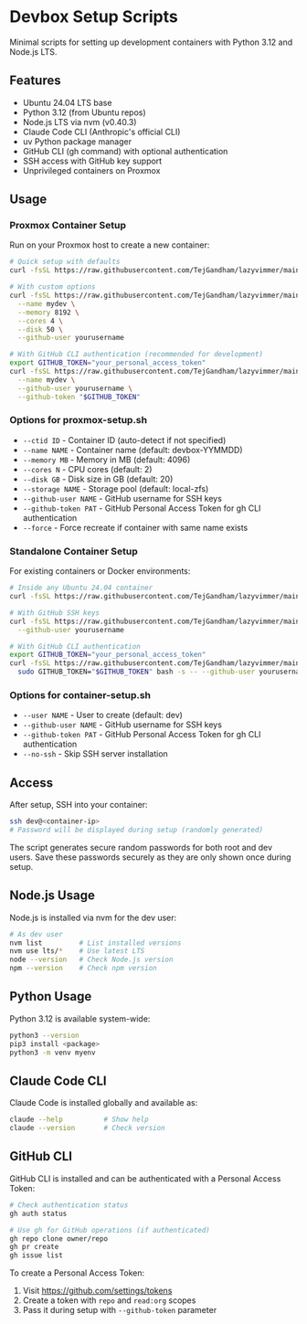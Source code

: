 # Devbox Setup Scripts

Minimal scripts for setting up development containers with Python 3.12 and Node.js LTS.

## Features

- Ubuntu 24.04 LTS base
- Python 3.12 (from Ubuntu repos)
- Node.js LTS via nvm (v0.40.3)
- Claude Code CLI (Anthropic's official CLI)
- uv Python package manager
- GitHub CLI (gh command) with optional authentication
- SSH access with GitHub key support
- Unprivileged containers on Proxmox

## Usage

### Proxmox Container Setup

Run on your Proxmox host to create a new container:

```bash
# Quick setup with defaults
curl -fsSL https://raw.githubusercontent.com/TejGandham/lazyvimmer/main/proxmox-setup.sh | bash

# With custom options
curl -fsSL https://raw.githubusercontent.com/TejGandham/lazyvimmer/main/proxmox-setup.sh | bash -s -- \
  --name mydev \
  --memory 8192 \
  --cores 4 \
  --disk 50 \
  --github-user yourusername

# With GitHub CLI authentication (recommended for development)
export GITHUB_TOKEN="your_personal_access_token"
curl -fsSL https://raw.githubusercontent.com/TejGandham/lazyvimmer/main/proxmox-setup.sh | bash -s -- \
  --name mydev \
  --github-user yourusername \
  --github-token "$GITHUB_TOKEN"
```

### Options for proxmox-setup.sh

- `--ctid ID` - Container ID (auto-detect if not specified)
- `--name NAME` - Container name (default: devbox-YYMMDD)
- `--memory MB` - Memory in MB (default: 4096)
- `--cores N` - CPU cores (default: 2)
- `--disk GB` - Disk size in GB (default: 20)
- `--storage NAME` - Storage pool (default: local-zfs)
- `--github-user NAME` - GitHub username for SSH keys
- `--github-token PAT` - GitHub Personal Access Token for gh CLI authentication
- `--force` - Force recreate if container with same name exists

### Standalone Container Setup

For existing containers or Docker environments:

```bash
# Inside any Ubuntu 24.04 container
curl -fsSL https://raw.githubusercontent.com/TejGandham/lazyvimmer/main/container-setup.sh | sudo bash

# With GitHub SSH keys
curl -fsSL https://raw.githubusercontent.com/TejGandham/lazyvimmer/main/container-setup.sh | sudo bash -s -- \
  --github-user yourusername

# With GitHub CLI authentication
export GITHUB_TOKEN="your_personal_access_token"
curl -fsSL https://raw.githubusercontent.com/TejGandham/lazyvimmer/main/container-setup.sh | \
  sudo GITHUB_TOKEN="$GITHUB_TOKEN" bash -s -- --github-user yourusername
```

### Options for container-setup.sh

- `--user NAME` - User to create (default: dev)
- `--github-user NAME` - GitHub username for SSH keys
- `--github-token PAT` - GitHub Personal Access Token for gh CLI authentication
- `--no-ssh` - Skip SSH server installation

## Access

After setup, SSH into your container:

```bash
ssh dev@<container-ip>
# Password will be displayed during setup (randomly generated)
```

The script generates secure random passwords for both root and dev users. 
Save these passwords securely as they are only shown once during setup.

## Node.js Usage

Node.js is installed via nvm for the dev user:

```bash
# As dev user
nvm list         # List installed versions
nvm use lts/*    # Use latest LTS
node --version   # Check Node.js version
npm --version    # Check npm version
```

## Python Usage

Python 3.12 is available system-wide:

```bash
python3 --version
pip3 install <package>
python3 -m venv myenv
```

## Claude Code CLI

Claude Code is installed globally and available as:

```bash
claude --help          # Show help
claude --version       # Check version
```

## GitHub CLI

GitHub CLI is installed and can be authenticated with a Personal Access Token:

```bash
# Check authentication status
gh auth status

# Use gh for GitHub operations (if authenticated)
gh repo clone owner/repo
gh pr create
gh issue list
```

To create a Personal Access Token:
1. Visit https://github.com/settings/tokens
2. Create a token with `repo` and `read:org` scopes
3. Pass it during setup with `--github-token` parameter